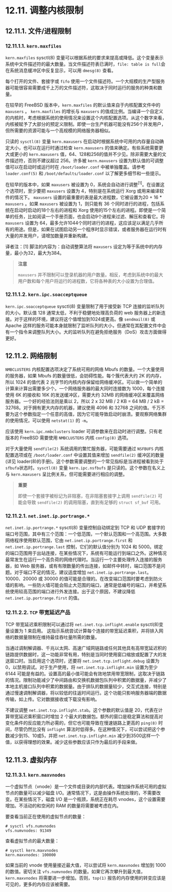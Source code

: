 # 12.11. 调整内核限制

## 12.11.1. 文件/进程限制

### 12.11.1.1. `kern.maxfiles`

`kern.maxfiles` sysctl(8) 变量可以根据系统的要求来提高或降低。这个变量表示系统中文件描述符的最大数量。当文件描述符表已满时，`file: table is full`会在系统消息缓冲区中反复显示，可以用 `dmesg(8)` 查看。

每个打开的文件、套接字或 `fifo` 使用一个文件描述符。一个大规模的生产型服务器可能很容易需要成千上万的文件描述符，这取决于同时运行的服务的种类和数量。

在较早的 FreeBSD 版本中，`kern.maxfiles` 的默认值来自于内核配置文件中的  `maxusers` 。 `kern.maxfiles` 的增长与 `maxusers` 的值成比例。当编译一个自定义的内核时，考虑根据系统的使用情况来设置这个内核配置选项。从这个数字来看，内核被赋予了大部分的预定义限制。即使一台生产机器可能没有256个并发用户，但所需要的资源可能与一个高规模的网络服务器相似。

只读的 `sysctl(8)` 变量 `kern.maxusers` 在启动时根据系统中可用的内存量自动确定大小，也可以在运行时通过检查 `kern.maxusers` 的值来确定。有些系统需要更大或更小的  `kern.maxusers` 值，64、128和256的值并不少见。除非需要大量的文件描述符，否则不建议超过 256。许多被 `kern.maxusers`  设置为默认值的可调整值可以在启动时或运行时在 `/boot/loader.conf` 中被单独覆盖。请参考 `loader.conf(5)` 和 `/boot/defaults/loader.conf` 以了解更多细节和一些提示。

在较早的版本中，如果 `maxusers` 被设置为 0，系统会自动进行调整<sup>[1]</sup>。在设置这个选项时，至少要把 `maxusers` 设置为 4，特别是在系统运行 Xorg 或用来编译软件的情况下。 `maxusers` 设置的最重要的表是最大进程数，它被设置为20 + 16 * `maxusers` 。如果 `maxusers` 被设置为 1，则只能有 36 个同时进行的进程，包括系统在启动时启动的18个左右的进程和 Xorg 使用的15个左右的进程。即使是一个简单的任务，比如阅读一个手册页面，也会启动9个进程来过滤、解压和查看它。将 `maxusers` 设置为 64，最多允许1044个同时进行的进程，这应该足以满足几乎所有的用途。但是，如果在试图启动另一个程序时显示错误，或者服务器在运行时有大量的并发用户，请增加数量并重新构建。

译者注：[1] 脚注的内容为：自动调整算法将 `maxusers` 设定为等于系统中的内存量，最小为32，最大为384。

> **注意**
>
> `maxusers` 并不限制可以登录机器的用户数量。相反，考虑到系统中的最大用户数和每个用户将运行的进程数，它将各种表的大小设置为合理值。

### 12.11.1.2. `kern.ipc.soacceptqueue`

`kern.ipc.soacceptqueue` sysctl(8) 变量限制了用于接受新 TCP 连接的监听队列的大小。默认值 128 通常太低，不利于稳健地处理高负荷的 web 服务器上的新连接。对于这样的环境，建议将这个值增加到1024或更高。像 `sendmail(8)` 或 Apache 这样的服务可能本身就限制了监听队列的大小，但通常在其配置文件中会有一个指令来调整队列大小。大的监听队列在避免拒绝服务（DoS）攻击方面做得更好。

## 12.11.2. 网络限制

`NMBCLUSTERS` 内核配置选项决定了系统可用的网络 Mbufs 的数量。一个大量使用的服务器，如果 Mbufs 的数量很低，会妨碍性能。每个簇代表大约 2K 的内存，所以 1024 的值代表 2 兆字节的内核内存保留给网络缓冲区。可以做一个简单的计算来计算出需要多少个。一个网络服务器的最大同时连接数为 1000，每个连接使用 6K 的接收和 16K 的发送缓冲区，需要大约 32MB 的网络缓冲区来覆盖网络服务器。一个好的经验法则是乘以 2，所以 2 x 32 MB / 2 KB = 64 MB / 2 kB = 32768。对于拥有更大内存的机器，建议使用 4096 和 32768 之间的值。千万不要为这个参数指定一个任意的高值，因为它可能导致启动时崩溃。要观察网络集群的使用情况，可以使用 `netstat(1)` 的 `-m`。

应该使用 `kern.ipc.nmbclusters` loader 可调参数来在启动时进行调整。只有老版本的 FreeBSD 需要使用 `NMBCLUSTERS` 内核 `config(8)` 选项。

对于大量使用 `sendfile(2)` 系统调用的繁忙服务器，可能需要通过 `NSFBUFS` 内核配置选项或在 `/boot/loader.conf` 中设置其值来增加 `sendfile(2)` 缓冲区的数量 (详见 loader(8)的手册)。这个参数需要调整的一个常见指标是当进程被看到处于`sfbufa`状态时。`sysctl(8)` 变量 `kern.ipc.nsfbufs` 是只读的。这个参数在名义上与 `kern.maxusers` 呈比例关系，但可能需要进行相应的调整。

> **重要**
>
> 即使一个套接字被标记为非阻塞，在非阻塞套接字上调用 `sendfile(2)` 可能会导致 `sendfile(2)` 的调用阻塞，直到有足够的 `struct sf_buf` 可用。

### 12.11.2.1. `net.inet.ip.portrange.*`

`net.inet.ip.portrange.*` sysctl(8) 变量控制自动绑定到 TCP 和 UDP 套接字的端口号范围，其中有三个范围：一个低范围，一个默认范围和一个高范围。大多数网络程序使用默认范围，它由 `net.inet.ip.portrange.first` 和 `net.inet.ip.portrange.last` 控制，它们的默认值分别为 1024 和 5000。绑定的端口范围用于出站连接，在某些情况下，系统有可能运行到端口之外。这种情况最常发生在运行一个高负荷的网络代理时。当运行一个主要处理传入连接的服务器，如 Web 服务器，或有有限数量的传出连接，如邮件中转时，端口范围不是问题。对于端口不足的情况，建议适度增加 `net.inet.ip.portrange.last`。10000、20000 或 30000 的值可能是合理的。在改变端口范围时要考虑到防火墙的影响。一些防火墙可能会阻止大范围的端口，通常是低编号的端口，并希望系统使用较高范围的端口进行外发连接。出于这个原因，不建议降低  `net.inet.ip.portrange.first` 的值。

### 12.11.2.2. `TCP` 带宽延迟产品

TCP 带宽延迟乘积限制可以通过将 `net.inet.tcp.inflight.enable`  sysctl(8)变量设置为 1 来启用。 这指示系统尝试计算每个连接的带宽延迟乘积，并将排入网络的数据量限制在维持最佳吞吐量所需的数量。

当通过调制解调器、千兆以太网、高速广域网链路或任何其他具有高带宽延迟积的链路提供数据时，这一功能非常有用，特别是当同时使用窗口缩放或配置了大的发送窗口时。当启用这个选项时，还要将 `net.inet.tcp.inflight.debug` 设置为 0，以禁用调试。对于生产使用，将 `net.inet.tcp.inflight.min` 设置为至少 6144 可能是有益的。设置高的最小值可能会有效地禁用带宽限制，这取决于链路的情况。限制功能减少了中间路由和交换机数据包队列中积累的数据量，并减少了本地主机接口队列中积累的数据量。由于排队的数据量较少，交互式连接，特别是通过慢速调制解调器，将以较低的往返时间运行。这个功能只影响服务器端的数据传输，如上传。它对数据接收或下载没有影响。

不建议调整 `net.inet.tcp.inflight.stab`。这个参数的默认值是 20，代表在计算带宽延迟乘积窗口时增加 2 个最大的数据包。额外的窗口是稳定算法和提高对变化条件的反应能力所必需的，但它也可能导致在慢速链路上更高的 `ping(8)` 时间，尽管仍然比没有 `inflight` 算法时低得多。在这种情况下，可以尝试把这个参数减少到15、10或5，并把 `net.inet.tcp.inflight.min` 减少到3500这样一个值，以获得理想的效果。减少这些参数应该只作为最后的手段来做。

## 12.11.3. 虚拟内存

### 12.11.3.1. `kern.maxvnodes`

一个虚拟节点（vnode）是一个文件或目录的内部代表。增加操作系统可用的虚拟节点的数量可以减少磁盘 I/O。通常情况下，这是由操作系统处理的，不需要改变。在某些情况下，磁盘 I/O 是一个瓶颈，系统正在耗尽 vnodes，这个设置需要增加。不活动的和空闲的 RAM 的数量将需要被考虑在内。

要查看当前正在使用的虚拟节点的数量：

```
# sysctl vfs.numvnodes
vfs.numvnodes: 91349
```

查看虚拟节点的最大数量：

```
# sysctl kern.maxvnodes
kern.maxvnodes: 100000
```

如果当前的 vnode 使用量接近最大值，可以尝试将 `kern.maxvnodes` 增加到 1000 的数值。密切关注 `vfs.numvnodes` 的数量。如果它再次攀升到最大值，`kern.maxvnodes` 将需要进一步增加。否则，`top(1)` 报告的内存使用的转变应该是可见的，更多的内存应该被需要。
